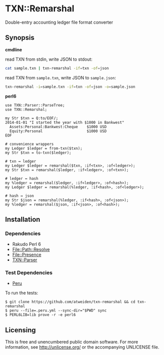 # TXN::Remarshal

Double-entry accounting ledger file format converter


## Synopsis

**cmdline**

read TXN from stdin, write JSON to stdout:

```sh
cat sample.txn | txn-remarshal -if=txn -of=json
```

read TXN from `sample.txn`, write JSON to `sample.json`:

```sh
txn-remarshal -i=sample.txn -if=txn -of=json -o=sample.json
```

**perl6**

```perl6
use TXN::Parser::ParseTree;
use TXN::Remarshal;

my Str $txn = Q:to/EOF/;
2014-01-01 "I started the year with $1000 in Bankwest"
  Assets:Personal:Bankwest:Cheque    $1000 USD
  Equity:Personal                    $1000 USD
EOF

# convenience wrappers
my Ledger $ledger = from-txn($txn);
my Str $txn = to-txn($ledger);

# txn ↔ ledger
my Ledger $ledger = remarshal($txn, :if<txn>, :of<ledger>);
my Str $txn = remarshal($ledger, :if<ledger>, :of<txn>);

# ledger ↔ hash
my %ledger = remarshal($ledger, :if<ledger>, :of<hash>);
my Ledger $ledger = remarshal(%ledger, :if<hash>, :of<ledger>);

# hash ↔ json
my Str $json = remarshal(%ledger, :if<hash>, :of<json>);
my %ledger = remarshal($json, :if<json>, :of<hash>);
```


## Installation

### Dependencies

- Rakudo Perl 6
- [File::Path::Resolve](https://github.com/atweiden/file-path-resolve)
- [File::Presence](https://github.com/atweiden/file-presence)
- [TXN::Parser](https://github.com/atweiden/txn-parser)

### Test Dependencies

- [Peru](https://github.com/buildinspace/peru)

To run the tests:

```
$ git clone https://github.com/atweiden/txn-remarshal && cd txn-remarshal
$ peru --file=.peru.yml --sync-dir="$PWD" sync
$ PERL6LIB=lib prove -r -e perl6
```


## Licensing

This is free and unencumbered public domain software. For more
information, see http://unlicense.org/ or the accompanying UNLICENSE file.
